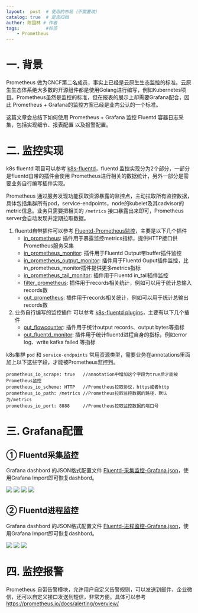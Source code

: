 ```yaml
---
layout:  post  # 使用的布局（不需要改）
catalog: true  # 是否归档
author: 陈国林 # 作者
tags:          #标签
    - Prometheus
---
```


# 一. 背景
Prometheus 做为CNCF第二名成员，事实上已经是云原生生态监控的标准。云原生生态体系绝大多数的开源组件都是使用Golang进行编写，例如Kubernetes项目。Prometheus虽然是监控的标准，但在报表的展示上却需要Grafana配合，因此 Prometheus + Grafana的监控方案已经是业内公认的一个标准。

这篇文章会总结下如何使用 Prometheus + Grafana 监控 Fluentd 容器日志采集，包括实现细节、报表配置 以及报警配置。

# 二. 监控实现
k8s fluentd 项目可以参考 [k8s-fluentd](https://github.com/chenguolin/k8s-fluentd)，fluentd 监控实现分为2个部分，一部分是fluentd自带的插件会使用 Prometheus进行相关的数据统计，另外一部分是需要业务自行编写插件实现。

Prometheus 通过服务发现功能获取资源暴露的监控点，主动拉取所有监控数据，具体包括集群所有pod，service-endpoints，node的kubelet及其cadvisor的metric信息。业务只需要把相关的 `/metrics` 接口暴露出来即可，Prometheus server会自动发现并定期拉取数据。

1. fluentd自带插件可以参考 [Fluentd-Prometheus监控](https://chenguolin.github.io/2019/03/05/Fluentd-6-Fluentd-Prometheus%E7%9B%91%E6%8E%A7/)，主要是以下几个插件
    + [in_prometheus](https://github.com/fluent/fluent-plugin-prometheus/blob/master/lib/fluent/plugin/in_prometheus.rb): 插件用于暴露监控metrics指标，提供HTTP接口供Prometheus服务采集
    + [in_prometheus_monitor](https://github.com/fluent/fluent-plugin-prometheus/blob/master/lib/fluent/plugin/in_prometheus_monitor.rb): 插件用于Fluentd Output带buffer插件监控
    + [in_prometheus_output_monitor](https://github.com/fluent/fluent-plugin-prometheus/blob/master/lib/fluent/plugin/in_prometheus_output_monitor.rb): 插件用于Fluentd Ouput插件监控，比in_prometheus_monitor插件提供更多metrics指标
    + [in_prometheus_tail_monitor](https://github.com/fluent/fluent-plugin-prometheus/blob/master/lib/fluent/plugin/in_prometheus_tail_monitor.rb): 插件用于Fluentd in_tail插件监控
    + [filter_prometheus](https://github.com/fluent/fluent-plugin-prometheus/blob/master/lib/fluent/plugin/filter_prometheus.rb): 插件用于records相关统计，例如可以用于统计总输入records数
    + [out_prometheus](https://github.com/fluent/fluent-plugin-prometheus/blob/master/lib/fluent/plugin/out_prometheus.rb): 插件用于records相关统计，例如可以用于统计总输出records数
2. 业务自行编写的监控插件 可以参考 [k8s-fluentd plugins](https://github.com/chenguolin/k8s-fluentd/tree/master/plugins)，主要有以下几个插件
    + [out_flowcounter](https://github.com/chenguolin/k8s-fluentd/blob/master/plugins/out_flowcounter.rb): 插件用于统计output records、output bytes等指标
    + [out_fluentd_monitor](https://github.com/chenguolin/k8s-fluentd/blob/master/plugins/out_fluentd_monitor.rb): 插件用于统计fluentd进程自身的指标，例如error log、write kafka failed 等指标
    
k8s集群 `pod` 和 `service-endpoints` 常用资源类型，需要业务在annotations里面加上以下这些字段，才能被Prometheus监控到。
```
prometheus_io_scrape: true   //annotation中增加这个字段为true后才能被Prometheus监控
prometheus_io_scheme: HTTP   //Prometheus拉取协议，https或者http
prometheus_io_path: /metrics //Prometheus拉取监控数据的路径，默认为/metrics
prometheus_io_port: 8888     //Prometheus拉取监控数据的端口号
```
    
# 三. Grafana配置
## ① Fluentd采集监控
Grafana dashbord 的JSON格式配置文件 [Fluentd-采集监控-Grafana.json](https://github.com/chenguolin/chenguolin.github.io/blob/master/data/grafana/Fluentd-%E9%87%87%E9%9B%86%E7%9B%91%E6%8E%A7-Grafana.json)，使用Grafana Import即可恢复dashbord。

![](https://github.com/chenguolin/chenguolin.github.io/blob/master/data/image/fluentd-prometheus-grafana-1.png?raw=true)
![](https://github.com/chenguolin/chenguolin.github.io/blob/master/data/image/fluentd-prometheus-grafana-2.png?raw=true)
![](https://github.com/chenguolin/chenguolin.github.io/blob/master/data/image/fluentd-prometheus-grafana-3.png?raw=true)
![](https://github.com/chenguolin/chenguolin.github.io/blob/master/data/image/fluentd-prometheus-grafana-4.png?raw=true)

## ② Fluentd进程监控
Grafana dashbord 的JSON格式配置文件 [Fluentd-进程监控-Grafana.json](https://github.com/chenguolin/chenguolin.github.io/blob/master/data/grafana/Fluentd-%E8%BF%9B%E7%A8%8B%E7%9B%91%E6%8E%A7-Grafana.json)，使用Grafana Import即可恢复dashbord。

![](https://github.com/chenguolin/chenguolin.github.io/blob/master/data/image/fluentd-process-prometheus-grafana-1.png?raw=true)
![](https://github.com/chenguolin/chenguolin.github.io/blob/master/data/image/fluentd-process-prometheus-grafana-2.png?raw=true)
![](https://github.com/chenguolin/chenguolin.github.io/blob/master/data/image/fluentd-process-prometheus-grafana-3.png?raw=true)

# 四. 监控报警
Prometheus 自带告警模块，允许用户自定义告警规则，可以发送到邮件、企业微信，还可以自定义接口发送到短信，非常方便。具体可以参考 https://prometheus.io/docs/alerting/overview/




